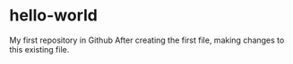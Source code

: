 # hello-world
My first repository in Github
After creating the first file, making changes to this existing file.
